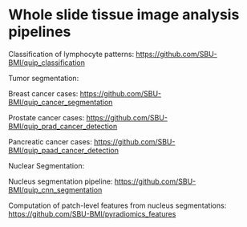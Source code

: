 # Whole slide tissue image analysis pipelines

Classification of lymphocyte patterns: https://github.com/SBU-BMI/quip_classification

Tumor segmentation:
   
   Breast cancer cases: https://github.com/SBU-BMI/quip_cancer_segmentation
   
   Prostate cancer cases: https://github.com/SBU-BMI/quip_prad_cancer_detection
   
   Pancreatic cancer cases: https://github.com/SBU-BMI/quip_paad_cancer_detection

Nuclear Segmentation: 
   
   Nucleus segmentation pipeline: https://github.com/SBU-BMI/quip_cnn_segmentation
   
   Computation of patch-level features from nucleus segmentations: https://github.com/SBU-BMI/pyradiomics_features

